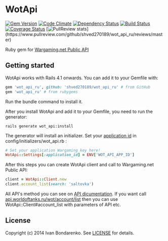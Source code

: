 WotApi
=======
[![Gem Version](https://badge.fury.io/rb/wot_api_ru.png)](http://badge.fury.io/rb/wot_api_ru)
[![Code Climate](https://codeclimate.com/github/shved270189/wot_api_ru.png)](https://codeclimate.com/github/shved270189/wot_api_ru)
[![Dependency Status](https://gemnasium.com/shved270189/wot_api_ru.svg)](https://gemnasium.com/shved270189/wot_api_ru)
[![Build Status](https://travis-ci.org/shved270189/wot_api_ru.svg?branch=master)](https://travis-ci.org/shved270189/wot_api_ru)
[![Coverage Status](https://coveralls.io/repos/shved270189/wot_api_ru/badge.png)](https://coveralls.io/r/shved270189/wot_api_ru)
[![PullReview stats](https://www.pullreview.com/github/shved270189/wot_api_ru/badges/master.svg?)](https://www.pullreview.com/github/shved270189/wot_api_ru/reviews/master)

Ruby gem for [Wargaming.net Public API](http://ru.wargaming.net/developers/documentation/guide/getting-started/)

## Getting started

WotApi works with Rails 4.1 onwards. You can add it to your Gemfile with:

```ruby
gem 'wot_api_ru', github: 'shved270189/wot_api_ru' # from GitHub
gem 'wot_api_ru' # from rubygems
```

Run the bundle command to install it.

After you install WotApi and add it to your Gemfile, you need to run the generator:

```console
rails generate wot_api:install
```

The generator will install an initializer. Set your [application id](https://ru.wargaming.net/developers/applications/) in config/initializers/wot_api.rb :

```ruby
# Set your application Wargaming key here!
WotApi::Settings[:application_id] = ENV['WOT_API_APP_ID']
```

After this steps you can create WotApi client and call to Wargaming.net Public API:

```ruby
client = WotApi::Client.new
client.account_list(search: 'saltovka')
```
All API's method you can see on [API dicumentation](http://ru.wargaming.net/developers/api_reference).
If you want call [api.worldoftanks.ru/wot/account/list](http://ru.wargaming.net/developers/api_reference/wot/account/list/) then you can use WotApi::Client#account_list with parameters of API etc.

## License

Copyright (c) 2014 Ivan Bondarenko. See [LICENSE][] for details.

[license]: MIT-LICENSE
